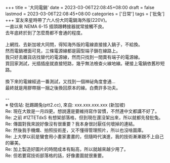 +++
title = '大同電鍋'
date = 2023-03-06T22:08:45+08:00
draft = false
lastmod = 2023-03-06T22:08:45+08:00
categories = ['日常']
tags = ['批兔']
+++
室友來星時帶了六人份大同電鍋海外版(220V)。<br>
一直以來 NEMA 6-15 插頭跟轉接器就常接觸不良。<br>
去年底終於到了怎麼喬都不會通的程度。<br>
<br>
上網找、去新加坡大同問，得知海外版的電線直接接入鍋子，不給換。<br>
然而電鍋裡面可見，三條電源線都是圓型端子鎖在線路上。<br>
我只好去雜貨店找替代的電源線，然而只找到一間賣有端子的電源線。<br>
買回家測試，光插插座就直接短路，幾乎無法檢查火線地線。硬接上電鍋依舊秒短路。<br>
<br>
換下來的電線經過一番測試，又找到一個神祕角度會通…<br>
最終就是用膠帶捆一捆之後換回原本的線。白費許多功夫。<br>
<br>
--<br>
※ 發信站: 批踢踢兔(ptt2.cc), 來自: xxx.xxx.xxx.xxx (新加坡)<br>
Re: 現在大致是一月四更。想說還是要維持寫作習慣，不然連中文都講不好了。<br>
Re: 之前 #1ZTETdxS 有想架部落格，但到現在還沒架出來，所以就都先發批兔。<br>
Re: 傳圖對我來說好像沒有很重要？我本身很討厭任何壞掉的連結。<br>
Re: 然後我手機爛、拍照技術差，又不懂得管理照片，所以也沒啥圖庫。<br>
Re: 上大學以前是蠻會用小畫家畫畫的，但隨時代演進，我的技術漸漸跟不上自己的審美。<br>
Re: 加上製造好圖片的時間成本有點高，所以就越來越少用了。<br>
Re: 但若要寫技術部落格的話，好像畫圖就很重要。<br>
